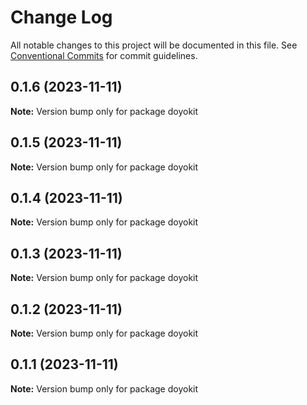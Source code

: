 # Change Log

All notable changes to this project will be documented in this file.
See [Conventional Commits](https://conventionalcommits.org) for commit guidelines.

## 0.1.6 (2023-11-11)

**Note:** Version bump only for package doyokit





## 0.1.5 (2023-11-11)

**Note:** Version bump only for package doyokit





## 0.1.4 (2023-11-11)

**Note:** Version bump only for package doyokit





## 0.1.3 (2023-11-11)

**Note:** Version bump only for package doyokit





## 0.1.2 (2023-11-11)

**Note:** Version bump only for package doyokit





## 0.1.1 (2023-11-11)

**Note:** Version bump only for package doyokit
